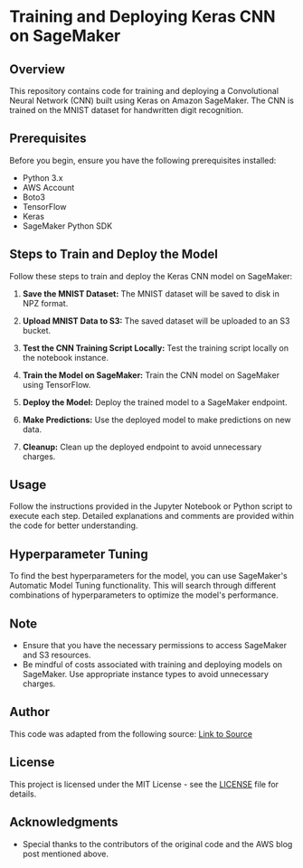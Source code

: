 # Training and Deploying Keras CNN on SageMaker

## Overview

This repository contains code for training and deploying a Convolutional Neural Network (CNN) built using Keras on Amazon SageMaker. The CNN is trained on the MNIST dataset for handwritten digit recognition.

## Prerequisites

Before you begin, ensure you have the following prerequisites installed:

- Python 3.x
- AWS Account
- Boto3
- TensorFlow
- Keras
- SageMaker Python SDK

## Steps to Train and Deploy the Model

Follow these steps to train and deploy the Keras CNN model on SageMaker:

1. **Save the MNIST Dataset:** The MNIST dataset will be saved to disk in NPZ format.

2. **Upload MNIST Data to S3:** The saved dataset will be uploaded to an S3 bucket.

3. **Test the CNN Training Script Locally:** Test the training script locally on the notebook instance.

4. **Train the Model on SageMaker:** Train the CNN model on SageMaker using TensorFlow.

5. **Deploy the Model:** Deploy the trained model to a SageMaker endpoint.

6. **Make Predictions:** Use the deployed model to make predictions on new data.

7. **Cleanup:** Clean up the deployed endpoint to avoid unnecessary charges.

## Usage

Follow the instructions provided in the Jupyter Notebook or Python script to execute each step. Detailed explanations and comments are provided within the code for better understanding.

## Hyperparameter Tuning

To find the best hyperparameters for the model, you can use SageMaker's Automatic Model Tuning functionality. This will search through different combinations of hyperparameters to optimize the model's performance.

## Note

- Ensure that you have the necessary permissions to access SageMaker and S3 resources.
- Be mindful of costs associated with training and deploying models on SageMaker. Use appropriate instance types to avoid unnecessary charges.

## Author

This code was adapted from the following source: [Link to Source](https://aws.amazon.com/blogs/machine-learning/train-and-deploy-keras-models-with-tensorflow-and-apache-mxnet-on-amazon-sagemaker/)

## License

This project is licensed under the MIT License - see the [LICENSE](LICENSE) file for details.

## Acknowledgments

- Special thanks to the contributors of the original code and the AWS blog post mentioned above.
